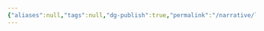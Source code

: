 ```yaml
---
{"aliases":null,"tags":null,"dg-publish":true,"permalink":"/narrative/locations/worlds/isenport/","dgPassFrontmatter":true}
---
```


